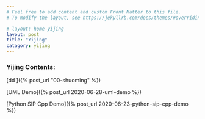 ```yaml
---
# Feel free to add content and custom Front Matter to this file.
# To modify the layout, see https://jekyllrb.com/docs/themes/#overriding-theme-defaults

# layout: home-yijing
layout: post
title: "Yijing"
catagory: yijing
---
```


### Yijing Contents:

[dd ]({% post_url "00-shuoming" %}) <br/>

[UML Demo]({% post_url 2020-06-28-uml-demo %}) <br/>

[Python SIP Cpp Demo]({% post_url 2020-06-23-python-sip-cpp-demo %}) <br/>